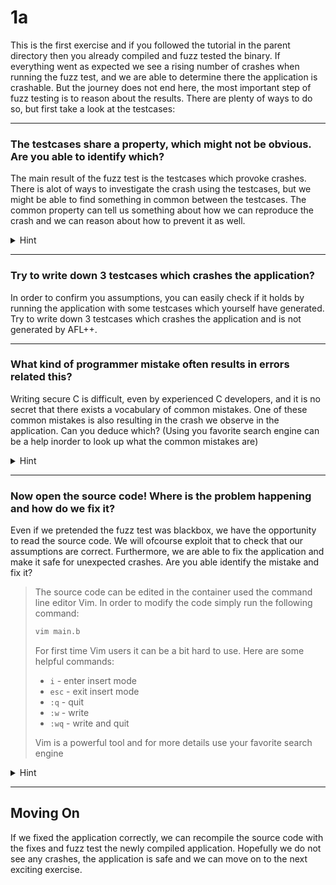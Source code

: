 # 1a
This is the first exercise and if you followed the tutorial in the parent directory then you already compiled and fuzz tested the binary. If everything went as expected we see a rising number of crashes when running the fuzz test, and we are able to determine there the application is crashable. But the journey does not end here, the most important step of fuzz testing is to reason about the results. There are plenty of ways to do so, but first take a look at the testcases:  

----------------------------------------------------------------

### The testcases share a property, which might not be obvious. Are you able to identify which?
The main result of the fuzz test is the testcases which provoke crashes. There is alot of ways to investigate the crash using the testcases, but we might be able to find something in common between the testcases. The common property can tell us something about how we can reproduce the crash and we can reason about how to prevent it as well. 

<details>
  <summary>Hint</summary>
The contents of each testcase seems quite random, but something interesting can be identified from the length
</details>

----------------------------------------------------------------
### Try to write down 3 testcases which crashes the application?
In order to confirm you assumptions, you can easily check if it holds by running the application with some testcases which yourself have generated. Try to write down 3 testcases which crashes the application and is not generated by AFL++. 

----------------------------------------------------------------
### What kind of programmer mistake often results in errors related this?
Writing secure C is difficult, even by experienced C developers, and it is no secret that there exists a vocabulary of common mistakes. One of these common mistakes is also resulting in the crash we observe in the application. Can you deduce which? (Using you favorite search engine can be a help inorder to look up what the common mistakes are)

<details>
  <summary>Hint</summary>
Remember the application is written in C. One of the most common mistake in C programming is missing bound-checks.
</details>

----------------------------------------------------------------
### Now open the source code! Where is the problem happening and how do we fix it?
Even if we pretended the fuzz test was blackbox, we have the opportunity to read the source code. We will ofcourse exploit that to check that our assumptions are correct. Furthermore, we are able to fix the application and make it safe for unexpected crashes. Are you able identify the mistake and fix it?

> The source code can be edited in the container used the command line editor Vim. In order to modify the code simply run the following command:
> ```bash
> vim main.b
> ```
> For first time Vim users it can be a bit hard to use. Here are some helpful commands:
> - `i` - enter insert mode
> - `esc` - exit insert mode
> - `:q` - quit
> - `:w` - write
> - `:wq` - write and quit
> 
> Vim is a powerful tool and for more details use your favorite search engine

<details>
  <summary>Hint</summary>
When we compiled the application, we were met with a warning:
<b>the `gets' function is dangerous and should not be used.</b>. When reading the source code it is then easy to recognize where the `gets` function is called. A fix is replacing the dangerous `gets` with the bounded `fgets` function. 
</details>

----------------------------------------------------------------

## Moving On
If we fixed the application correctly, we can recompile the source code with the fixes and fuzz test the newly compiled application. Hopefully we do not see any crashes, the application is safe and we can move on to the next exciting exercise.